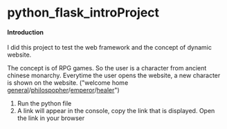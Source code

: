 # python_flask_introProject
#### Introduction
I did this project to test the web framework and the concept of dynamic website.

The concept is of RPG games. So the user is a character from ancient chinese monarchy.
Everytime the user opens the website, a new character is shown on the website. 
("welcome home <ins>general</ins>/<ins>philospopher</ins>/<ins>emperor</ins>/<ins>healer</ins>")

1. Run the python file
2. A link will appear in the console, copy the link that is displayed. Open the link in your browser
